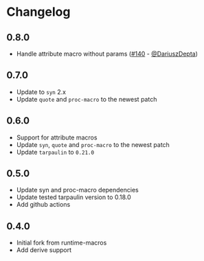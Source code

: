 # Changelog

## 0.8.0

* Handle attribute macro without params ([#140](https://github.com/tonyfinn/runtime-macros-derive/pull/140) - [@DariuszDepta](https://github.com/DariuszDepta))

## 0.7.0

* Update to `syn` 2.x
* Update `quote` and `proc-macro` to the newest patch

## 0.6.0

* Support for attribute macros
* Update `syn`, `quote` and `proc-macro` to the newest patch
* Update `tarpaulin` to `0.21.0`

## 0.5.0

* Update syn and proc-macro dependencies
* Update tested tarpaulin version to 0.18.0
* Add github actions

## 0.4.0

* Initial fork from runtime-macros
* Add derive support
